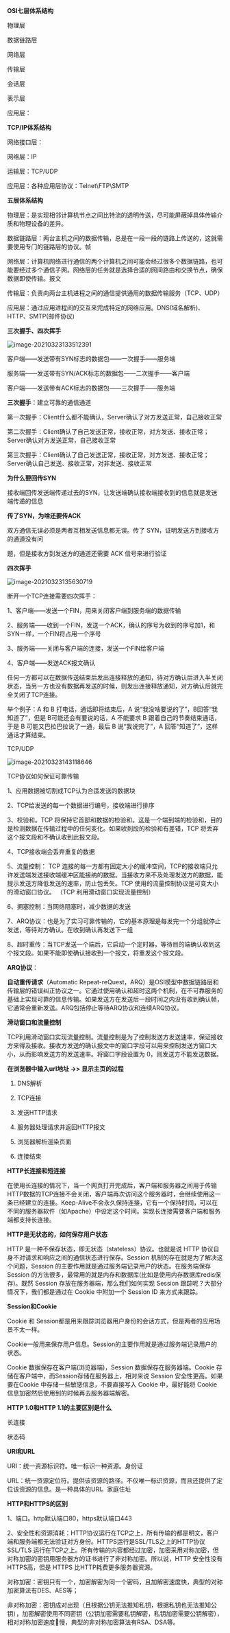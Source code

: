**OSI七层体系结构**

物理层

数据链路层

网络层

传输层

会话层

表示层

应用层：





**TCP/IP体系结构**

网络接口层：

网络层：IP

运输层：TCP/UDP

应用层：各种应用层协议：Telnet\FTP\SMTP



**五层体系结构**

物理层：是实现相邻计算机节点之间⽐特流的透明传送，尽可能屏蔽掉具体传输介质和物理设备的差异。

数据链路层：两台主机之间的数据传输，总是在⼀段⼀段的链路上传送的，这就需要使⽤专⻔的链路层的协议。帧

网络层：计算机网络进行通信的两个计算机之间可能会经过很多个数据链路，也可能要经过多个通信子网。网络层的任务就是选择合适的网间路由和交换节点，确保数据即使传输。报文

传输层：负责向两台主机进程之间的通信提供通用的数据传输服务（TCP、UDP）

应用层：通过应用进程间的交互来完成特定的网络应用。DNS(域名解析)、HTTP、SMTP(邮件协议)



**三次握手、四次挥手**

![image-20210323133512391](C:\Users\DELL\AppData\Roaming\Typora\typora-user-images\image-20210323133512391.png)

客户端——发送带有SYN标志的数据包——一次握手——服务端

服务端——发送带有SYN/ACK标志的数据包——二次握手——客户端

客户端——发送带有ACK标志的数据包——三次握手——服务端

**三次握手**：建立可靠的通信通道

第一次握手：Client什么都不能确认，Server确认了对方发送正常，自己接收正常

第二次握手：Client确认了自己发送正常，接收正常，对方发送、接收正常；Server确认对方发送正常，自己接收正常

第三次握手：Client确认了自己发送正常，接收正常，对方发送、接收正常；Server确认自己发送、接收正常，对非发送、接收正常

**为什么要回传SYN**

接收端回传发送端传递过去的SYN，让发送端确认接收端接收到的信息就是发送端传递的信息

**传了SYN，为啥还要传ACK**

双⽅通信⽆误必须是两者互相发送信息都⽆误。传了 SYN，证明发送⽅到接收⽅的通道没有问

题，但是接收⽅到发送⽅的通道还需要 ACK 信号来进⾏验证

**四次挥手**

![image-20210323135630719](C:\Users\DELL\AppData\Roaming\Typora\typora-user-images\image-20210323135630719.png)

断开一个TCP连接需要四次挥手：

1、客户端——发送一个FIN，用来关闭客户端到服务端的数据传输

2、服务端——收到一个FIN，发送一个ACK，确认的序号为收到的序号加1，和SYN一样，一个FIN将占用一个序号

3、服务端——关闭与客户端的连接，发送一个FIN给客户端

4、客户端——发送ACK报文确认

任何一方都可以在数据传送结束后发出连接释放的通知，待对方确认后进入半关闭状态，当另⼀⽅也没有数据再发送的时候，则发出连接释放通知，对⽅确认后就完全关闭了TCP连接。

举个例⼦：A 和 B 打电话，通话即将结束后，A 说“我没啥要说的了”，B回答“我知道了”，但是 B可能还会有要说的话，A 不能要求 B 跟着⾃⼰的节奏结束通话，于是 B 可能⼜巴拉巴拉说了⼀通，最后 B 说“我说完了”，A 回答“知道了”，这样通话才算结束。



TCP/UDP

![image-20210323143118646](C:\Users\DELL\AppData\Roaming\Typora\typora-user-images\image-20210323143118646.png)

TCP协议如何保证可靠传输

1、应用数据被切割成TCP认为合适发送的数据块

2、TCP给发送的每一个数据进行编号，接收端进行排序

3、校验和。TCP 将保持它⾸部和数据的检验和。这是⼀个端到端的检验和，⽬的是检测数据在传输过程中的任何变化。如果收到段的检验和有差错，TCP 将丢弃这个报⽂段和不确认收到此报⽂段。

4、TCP接收端会丢弃重复的数据

5、流量控制： TCP 连接的每⼀⽅都有固定⼤⼩的缓冲空间，TCP的接收端只允许发送端发送接收端缓冲区能接纳的数据。当接收⽅来不及处理发送⽅的数据，能提示发送⽅降低发送的速率，防⽌包丢失。TCP 使⽤的流量控制协议是可变⼤⼩的滑动窗⼝协议。 （TCP 利⽤滑动窗⼝实现流量控制）

6、拥塞控制：当网络阻塞时，减少数据的发送

7、ARQ协议：也是为了实习可靠传输的，它的基本原理是每发完一个分组就停止发送，等待对方确认。在收到确认再发送下一组

8、超时重传：当TCP发送一个端后，它启动一个定时器，等待目的端确认收到这个报文段。如果不能即使确认接收到一个报文，将重发这个报文段。



**ARQ协议**：

**⾃动重传请求**（Automatic Repeat-reQuest，ARQ）是OSI模型中数据链路层和传输层的错误纠正协议之⼀。它通过使⽤确认和超时这两个机制，在不可靠服务的基础上实现可靠的信息传输。如果发送⽅在发送后⼀段时间之内没有收到确认帧，它通常会重新发送。ARQ包括停⽌等待ARQ协议和连续ARQ协议。

**滑动窗⼝和流量控制**

TCP利⽤滑动窗⼝实现流量控制。流量控制是为了控制发送⽅发送速率，保证接收⽅来得及接收。接收⽅发送的确认报⽂中的窗⼝字段可以⽤来控制发送⽅窗⼝⼤⼩，从⽽影响发送⽅的发送速率。将窗⼝字段设置为 0，则发送⽅不能发送数据。

**在浏览器中输⼊url地址 ->> 显示主⻚的过程**

1. DNS解析

2. TCP连接

3. 发送HTTP请求

4. 服务器处理请求并返回HTTP报⽂

5. 浏览器解析渲染⻚⾯

6. 连接结束

**HTTP长连接和短连接**

在使⽤⻓连接的情况下，当⼀个⽹⻚打开完成后，客户端和服务器之间⽤于传输HTTP数据的TCP连接不会关闭，客户端再次访问这个服务器时，会继续使⽤这⼀条已经建⽴的连接。Keep-Alive不会永久保持连接，它有⼀个保持时间，可以在不同的服务器软件（如Apache）中设定这个时间。实现⻓连接需要客户端和服务端都⽀持⻓连接。

**HTTP是无状态的，如何保存用户状态**

HTTP 是⼀种不保存状态，即⽆状态（stateless）协议。也就是说 HTTP 协议⾃身不对请求和响应之间的通信状态进⾏保存。Session 机制的存在就是为了解决这个问题，Session 的主要作⽤就是通过服务端记录⽤户的状态。在服务端保存 Session 的⽅法很多，最常⽤的就是内存和数据库(⽐如是使⽤内存数据库redis保存)。既然 Session 存放在服务器端，那么我们如何实现 Session 跟踪呢？⼤部分情况下，我们都是通过在 Cookie 中附加⼀个 Session ID 来⽅式来跟踪。

**Session和Cookie**

Cookie 和 Session都是⽤来跟踪浏览器⽤户身份的会话⽅式，但是两者的应⽤场景不太⼀样。

Cookie⼀般⽤来保存⽤户信息。Session的主要作⽤就是通过服务端记录⽤户的状态。

Cookie 数据保存在客户端(浏览器端)，Session 数据保存在服务器端。Cookie 存储在客户端中，⽽Session存储在服务器上，相对来说 Session 安全性更⾼。如果要在Cookie 中存储⼀些敏感信息，不要直接写⼊ Cookie 中，最好能将 Cookie 信息加密然后使⽤到的时候再去服务器端解密。

 **HTTP 1.0和HTTP 1.1的主要区别是什么**

长连接

状态码



**URI和URL**

URI：统一资源标识符。唯一标识一种资源。身份证

URL：统一资源定位符。提供该资源的路径。不仅唯⼀标识资源，⽽且还提供了定位该资源的信息。是一种具体的URI。家庭住址

**HTTP和HTTPS的区别**

1、端口。http默认端口80，https默认端口443

2、安全性和资源消耗：HTTP协议运行在TCP之上，所有传输的都是明文，客户端和服务端都无法验证对方身份。HTTPS运行是SSL/TLS之上的HTTP协议SSL/TLS 运⾏在TCP之上。所有传输的内容都经过加密，加密采⽤对称加密，但对称加密的密钥⽤服务器⽅的证书进⾏了⾮对称加密。所以说，HTTP 安全性没有 HTTPS⾼，但是 HTTPS ⽐HTTP耗费更多服务器资源。

对称加密：密钥只有⼀个，加密解密为同⼀个密码，且加解密速度快，典型的对称加密算法有DES、AES等；

⾮对称加密：密钥成对出现（且根据公钥⽆法推知私钥，根据私钥也⽆法推知公钥），加密解密使⽤不同密钥（公钥加密需要私钥解密，私钥加密需要公钥解密），相对对称加密速度᫾慢，典型的⾮对称加密算法有RSA、DSA等。

